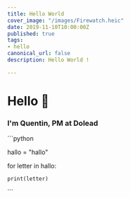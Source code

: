 ```yaml
---
title: Hello World
cover_image: "/images/Firewatch.heic"
date: 2019-11-10T10:00:00Z
published: true
tags:
- hello
canonical_url: false
description: Hello World !

---
```

# Hello 👋

### I'm Quentin, PM at Dolead

\`\`\`python

hallo = "hallo"

for letter in hallo:

    print(letter)

\`\`\`